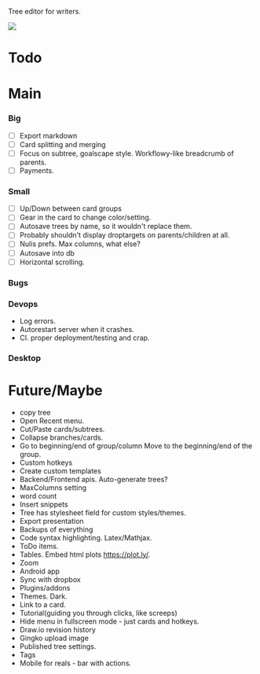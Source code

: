 Tree editor for writers.

![](http://nulis.io/media/screenshot-2.png)


# Todo
# Main

### Big
- [ ] Export markdown
- [ ] Card splitting and merging
- [ ] Focus on subtree, goalscape style. Workflowy-like breadcrumb of parents.
- [ ] Payments.

### Small
- [ ] Up/Down between card groups
- [ ] Gear in the card to change color/setting.
- [ ] Autosave trees by name, so it wouldn't replace them.
- [ ] Probably shouldn't display droptargets on parents/children at all.
- [ ] Nulis prefs. Max columns, what else?
- [ ] Autosave into db
- [ ] Horizontal scrolling.

### Bugs

### Devops
- Log errors.
- Autorestart server when it crashes.
- CI. proper deployment/testing and crap.

### Desktop


# Future/Maybe
- copy tree
- Open Recent menu.
- Cut/Paste cards/subtrees.
- Collapse branches/cards.
- Go to beginning/end of group/column
  Move to the beginning/end of the group.
- Custom hotkeys
- Create custom templates
- Backend/Frontend apis. Auto-generate trees?
- MaxColumns setting
- word count
- Insert snippets
- Tree has stylesheet field for custom styles/themes.
- Export presentation
- Backups of everything
- Code syntax highlighting. Latex/Mathjax.
- ToDo items.
- Tables. Embed html plots https://plot.ly/.
- Zoom
- Android app
- Sync with dropbox
- Plugins/addons
- Themes. Dark.
- Link to a card.
- Tutorial(guiding you through clicks, like screeps)
- Hide menu in fullscreen mode - just cards and hotkeys.
- Draw.io revision history
- Gingko upload image
- Published tree settings.
- Tags
- Mobile for reals - bar with actions.

